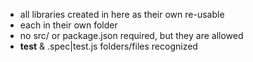 - all libraries created in here as their own re-usable
- each in their own folder
- no src/ or package.json required, but they are allowed
- __test__ & .spec|test.js folders/files recognized
